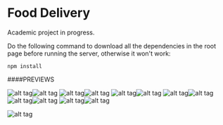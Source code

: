 # Food Delivery

Academic project in progress.

Do the following command to download all the dependencies in the root page before running the server, otherwise it won't work:
```
npm install
```

####PREVIEWS

![alt tag](http://i.imgur.com/9EDEQOL.png)![alt tag](http://i.imgur.com/EpMfLdA.png)
![alt tag](http://i.imgur.com/lpkP715.png)![alt tag](http://i.imgur.com/6Y7oiPl.png)
![alt tag](http://i.imgur.com/gwb4BXD.png)![alt tag](http://i.imgur.com/hnavBF5.png)
![alt tag](http://i.imgur.com/YjMVKqI.png)![alt tag](http://i.imgur.com/1OY9LG5.png)
![alt tag](http://i.imgur.com/VCZNWuS.png)![alt tag](http://i.imgur.com/XNP0dTv.png)
![alt tag](http://i.imgur.com/LE5kS5Z.png)![alt tag](http://i.imgur.com/OBm8vll.png)

![alt tag](http://i.imgur.com/0uEhzJV.png)
